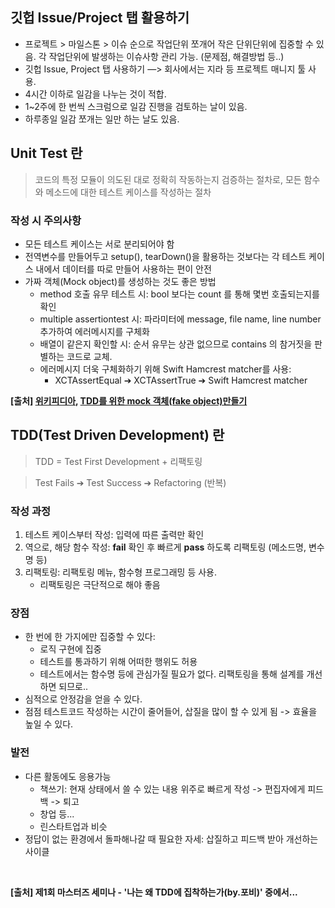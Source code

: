 ## 깃헙 Issue/Project 탭 활용하기
- 프로젝트 > 마일스톤 > 이슈 순으로 작업단위 쪼개어 작은 단위단위에 집중할 수 있음. 각 작업단위에 발생하는 이슈사항 관리 가능. (문제점, 해결방법 등..)
- 깃헙 Issue, Project 탭 사용하기 —> 회사에서는 지라 등 프로젝트 매니지 툴 사용.
- 4시간 이하로 일감을 나누는 것이 적합.
- 1~2주에 한 번씩 스크럼으로 일감 진행을 검토하는 날이 있음.
- 하루종일 일감 쪼개는 일만 하는 날도 있음.

## Unit Test 란
> 코드의 특정 모듈이 의도된 대로 정확히 작동하는지 검증하는 절차로, 모든 함수와 메소드에 대한 테스트 케이스를 작성하는 절차

### 작성 시 주의사항
- 모든 테스트 케이스는 서로 분리되어야 함
- 전역변수를 만들어두고 setup(), tearDown()을 활용하는 것보다는 각 테스트 케이스 내에서 데이터를 따로 만들어 사용하는 편이 안전
- 가짜 객체(Mock object)를 생성하는 것도 좋은 방법
	- method 호출 유무 테스트 시: bool 보다는 count 를 통해 몇번 호출되는지를 확인
	- multiple assertiontest 시: 파라미터에 message, file name, line number 추가하여 에러메시지를 구체화
	- 배열이 같은지 확인할 시: 순서 유무는 상관 없으므로 contains 의 참거짓을 판별하는 코드로 교체. 
	- 에러메시지 더욱 구체화하기 위해 Swift Hamcrest matcher를 사용:
		- XCTAssertEqual ➔ XCTAssertTrue ➔ Swift Hamcrest matcher

**[출처] [위키피디아](https://ko.wikipedia.org/wiki/유닛_테스트), [TDD를 위한 mock 객체(fake object)만들기](https://medium.com/@bestofhandsomes/tdd를-위한-mock-객체-fake-object-만들기-ab008de7f1ab)**

## TDD(Test Driven Development) 란
> TDD = Test First Development + 리팩토링

> Test Fails ➔ Test Success ➔ Refactoring (반복)

### 작성 과정
1. 테스트 케이스부터 작성: 입력에 따른 출력만 확인
2. 역으로, 해당 함수 작성: **fail** 확인 후 빠르게 **pass** 하도록 리팩토링 (메소드명, 변수명 등)
3. 리팩토링: 리팩토링 메뉴, 함수형 프로그래밍 등 사용.
	- 리팩토링은 극단적으로 해야 좋음

### 장점
- 한 번에 한 가지에만 집중할 수 있다: 
    - 로직 구현에 집중
    - 테스트를 통과하기 위해 어떠한 행위도 허용
    - 테스트에서는 함수명 등에 관심가질 필요가 없다. 리팩토링을 통해 설계를 개선하면 되므로..
- 심적으로 안정감을 얻을 수 있다.
- 점점 테스트코드 작성하는 시간이 줄어들어, 삽질을 많이 할 수 있게 됨 -> 효율을 높일 수 있다.

### 발전
- 다른 활동에도 응용가능
    - 책쓰기: 현재 상태에서 쓸 수 있는 내용 위주로 빠르게 작성 -> 편집자에게 피드백 -> 퇴고
    - 창업 등...
    - 린스타트업과 비슷
- 정답이 없는 환경에서 돌파해나갈 때 필요한 자세: 삽질하고 피드백 받아 개선하는 사이클

<br/>

**[출처] 제1회 마스터즈 세미나 - '나는 왜 TDD에 집착하는가(by.포비)' 중에서...**